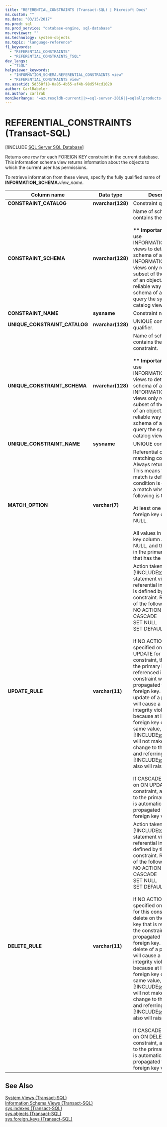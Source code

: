 ```yaml
---
title: "REFERENTIAL_CONSTRAINTS (Transact-SQL) | Microsoft Docs"
ms.custom: ""
ms.date: "03/15/2017"
ms.prod: sql
ms.prod_service: "database-engine, sql-database"
ms.reviewer: ""
ms.technology: system-objects
ms.topic: "language-reference"
f1_keywords: 
  - "REFERENTIAL_CONSTRAINTS"
  - "REFERENTIAL_CONSTRAINTS_TSQL"
dev_langs: 
  - "TSQL"
helpviewer_keywords: 
  - "INFORMATION_SCHEMA.REFERENTIAL_CONSTRAINTS view"
  - "REFERENTIAL_CONSTRAINTS view"
ms.assetid: 5d358f18-0a85-4b55-af4b-98d5f4cd1020
author: CarlRabeler
ms.author: carlrab
monikerRange: "=azuresqldb-current||>=sql-server-2016||=sqlallproducts-allversions||>=sql-server-linux-2017||=azuresqldb-mi-current"
---
```

# REFERENTIAL_CONSTRAINTS (Transact-SQL)
[!INCLUDE [SQL Server SQL Database](../../includes/applies-to-version/sql-asdb.md)]

  Returns one row for each FOREIGN KEY constraint in the current database. This information schema view returns information about the objects to which the current user has permissions.  
  
 To retrieve information from these views, specify the fully qualified name of **INFORMATION_SCHEMA.**_view_name_.  
  
|Column name|Data type|Description|  
|-----------------|---------------|-----------------|  
|**CONSTRAINT_CATALOG**|**nvarchar(**128**)**|Constraint qualifier.|  
|**CONSTRAINT_SCHEMA**|**nvarchar(**128**)**|Name of schema that contains the constraint.<br /><br /> **&#42;&#42; Important &#42;&#42;** Do not use INFORMATION_SCHEMA views to determine the schema of an object. INFORMATION_SCHEMA views only represent a subset of the metadata of an object. The only reliable way to find the schema of a object is to query the sys.objects catalog view.|  
|**CONSTRAINT_NAME**|**sysname**|Constraint name.|  
|**UNIQUE_CONSTRAINT_CATALOG**|**nvarchar(**128**)**|UNIQUE constraint qualifier.|  
|**UNIQUE_CONSTRAINT_SCHEMA**|**nvarchar(**128**)**|Name of schema that contains the UNIQUE constraint.<br /><br /> **&#42;&#42; Important &#42;&#42;** Do not use INFORMATION_SCHEMA views to determine the schema of an object. INFORMATION_SCHEMA views only represent a subset of the metadata of an object. The only reliable way to find the schema of a object is to query the sys.objects catalog view.|  
|**UNIQUE_CONSTRAINT_NAME**|**sysname**|UNIQUE constraint.|  
|**MATCH_OPTION**|**varchar(**7**)**|Referential constraint-matching conditions. Always returns SIMPLE. This means that no match is defined. The condition is considered a match when one of the following is true:<br /><br /> At least one value in the foreign key column is NULL.<br /><br /> All values in the foreign key column are not NULL, and there is a row in the primary key table that has the same key.|  
|**UPDATE_RULE**|**varchar(**11**)**|Action taken when a [!INCLUDE[tsql](../../includes/tsql-md.md)] statement violates the referential integrity that is defined by this constraint. Returns one of the following: <br />NO ACTION<br />CASCADE<br />SET NULL<br />SET DEFAULT<br /><br /> If NO ACTION is specified on ON UPDATE for this constraint, the update of the primary key that is referenced in the constraint will not be propagated to the foreign key. If such an update of a primary key will cause a referential integrity violation because at least one foreign key contains the same value, [!INCLUDE[ssNoVersion](../../includes/ssnoversion-md.md)] will not make any change to the parent and referring tables. [!INCLUDE[ssNoVersion](../../includes/ssnoversion-md.md)] also will raise an error.<br /><br /> If CASCADE is specified on ON UPDATE for this constraint, any change to the primary key value is automatically propagated to the foreign key value.|  
|**DELETE_RULE**|**varchar(**11**)**|Action taken when a [!INCLUDE[tsql](../../includes/tsql-md.md)] statement violates referential integrity defined by this constraint. Returns one of the following: <br />NO ACTION<br />CASCADE<br />SET NULL<br />SET DEFAULT<br /><br /> If NO ACTION is specified on ON DELETE for this constraint, the delete on the primary key that is referenced in the constraint will not be propagated to the foreign key. If such a delete of a primary key will cause a referential integrity violation because at least one foreign key contains the same value, [!INCLUDE[ssNoVersion](../../includes/ssnoversion-md.md)] will not make any change to the parent and referring tables. [!INCLUDE[ssNoVersion](../../includes/ssnoversion-md.md)] also will raise an error.<br /><br /> If CASCADE is specified on ON DELETE on this constraint, any change to the primary key value is automatically propagated to the foreign key value.|  
  
## See Also  
 [System Views &#40;Transact-SQL&#41;](https://msdn.microsoft.com/library/35a6161d-7f43-4e00-bcd3-3091f2015e90)   
 [Information Schema Views &#40;Transact-SQL&#41;](~/relational-databases/system-information-schema-views/system-information-schema-views-transact-sql.md)   
 [sys.indexes &#40;Transact-SQL&#41;](../../relational-databases/system-catalog-views/sys-indexes-transact-sql.md)   
 [sys.objects &#40;Transact-SQL&#41;](../../relational-databases/system-catalog-views/sys-objects-transact-sql.md)   
 [sys.foreign_keys &#40;Transact-SQL&#41;](../../relational-databases/system-catalog-views/sys-foreign-keys-transact-sql.md)  
  
  
